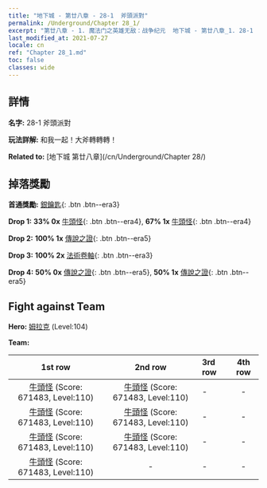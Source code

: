 ```yaml
---
title: "地下城 - 第廿八章 - 28-1  斧頭派對"
permalink: /Underground/Chapter 28_1/
excerpt: "第廿八章 - 1. 魔法门之英雄无敌：战争纪元  地下城 - 第廿八章_1. 28-1  斧頭派對"
last_modified_at: 2021-07-27
locale: cn
ref: "Chapter 28_1.md"
toc: false
classes: wide
---
```


## 詳情

 **名字:** 28-1  斧頭派對

 **玩法詳解:**       和我一起！大斧轉轉轉！

 **Related to:** [地下城 第廿八章](/cn/Underground/Chapter 28/)

## 掉落獎勵

 **首通獎勵:** [銀鑰匙](/cn/Items/con_693/){: .btn .btn--era3}

 **Drop 1:** **33% 0x** [牛頭怪](/cn/Items/unt_248/){: .btn .btn--era4}, **67% 1x** [牛頭怪](/cn/Items/unt_248/){: .btn .btn--era4}

 **Drop 2:** **100% 1x** [傳說之證](/cn/Items/mat_102/){: .btn .btn--era5}

 **Drop 3:** **100% 2x** [法術卷軸](/cn/Items/con_694/){: .btn .btn--era3}

 **Drop 4:** **50% 0x** [傳說之證](/cn/Items/mat_102/){: .btn .btn--era5}, **50% 1x** [傳說之證](/cn/Items/mat_102/){: .btn .btn--era5}


## Fight against Team
 **Hero:** [姆拉克](/cn/heroes/Mullich/) (Level:104)

 **Team:**


  | 1st row | 2nd row | 3rd row | 4th row |
  |:----:|:----:|:----|:----:|
  | [牛頭怪](/cn/units/Minotaur/) (Score: 671483, Level:110)  | [牛頭怪](/cn/units/Minotaur/) (Score: 671483, Level:110)  | - | - |
  | [牛頭怪](/cn/units/Minotaur/) (Score: 671483, Level:110)  | [牛頭怪](/cn/units/Minotaur/) (Score: 671483, Level:110)  | - | - |
  | [牛頭怪](/cn/units/Minotaur/) (Score: 671483, Level:110)  | [牛頭怪](/cn/units/Minotaur/) (Score: 671483, Level:110)  | - | - |
  | [牛頭怪](/cn/units/Minotaur/) (Score: 671483, Level:110)  | - | - | - |


